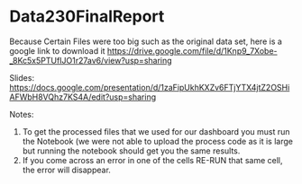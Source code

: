 # Data230FinalReport

Because Certain Files were too big such as the original data set, here is a google link to download it https://drive.google.com/file/d/1Knp9_7Xobe-_8Kc5x5PTUfIJO1r27av6/view?usp=sharing 

Slides: https://docs.google.com/presentation/d/1zaFipUkhKXZv6FTjYTX4jtZ2OSHiAFWbH8VQhz7KS4A/edit?usp=sharing

Notes:
1. To get the processed files that we used for our dashboard you must run the Notebook (we were not able to upload the process code as it is large but running the notebook should get you the same results.
2. If you come across an error in one of the cells RE-RUN that same cell, the error will disappear.
